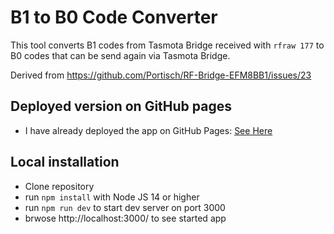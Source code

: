 # B1 to B0 Code Converter

This tool converts B1 codes from Tasmota Bridge received with `rfraw 177` to B0 codes that can be send again via Tasmota Bridge.

Derived from https://github.com/Portisch/RF-Bridge-EFM8BB1/issues/23

## Deployed version on GitHub pages

- I have already deployed the app on GitHub Pages: [See Here](https://holgerschillack.github.io/b1-to-b0-code-converter/)

## Local installation

- Clone repository
- run `npm install` with Node JS 14 or higher
- run `npm run dev` to start dev server on port 3000
- brwose http://localhost:3000/ to see started app
